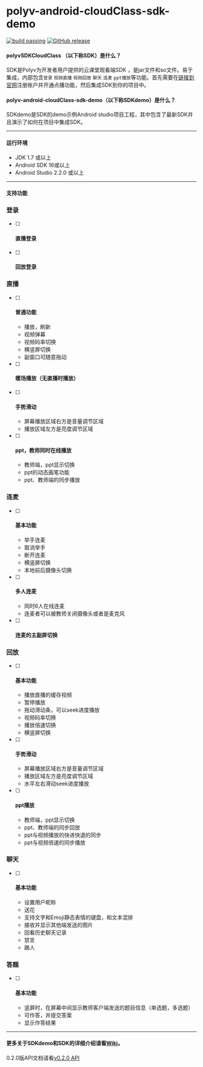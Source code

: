 polyv-android-cloudClass-sdk-demo
===

[![build passing](https://img.shields.io/badge/build-passing-brightgreen.svg)](#)
[![GitHub release](https://img.shields.io/badge/release-v0.2.0-blue.svg)](https://github.com/easefun/polyv-android-sdk-2.0-demo/releases/tag/v0.2.0)
#### polyvSDKCloudClass （以下称SDK）是什么？

SDK是Polyv为开发者用户提供的云课堂观看端SDK ，是jar文件和so文件。易于集成，内部包含`登录` `视频直播`  `视频回放`   `聊天`  `连麦` `ppt播放`等功能。首先需要在[链接到官网](www.polyv.net)注册账户并开通点播功能，然后集成SDK到你的项目中。
#### polyv-android-cloudClass-sdk-demo（以下称**SDKdemo**）是什么？
SDKdemo是SDK的demo示例Android studio项目工程，其中包含了最新SDK并且演示了如何在项目中集成SDK。
***
#### 运行环境
* JDK 1.7 或以上
* Android SDK 16或以上
* Android Studio 2.2.0 或以上
***
#### 支持功能

### 登录

- [ ] #### 直播登录

- [ ] #### 回放登录

### 直播

- [ ] #### 普通功能
  - 播放，刷新
  - 视频弹幕
  - 视频码率切换
  - 横竖屏切换
  - 副窗口可随意拖动

- [ ] #### 暖场播放（无直播时播放）

- [ ] #### 手势滑动
   - 屏幕播放区域右方是音量调节区域
   - 播放区域左方是亮度调节区域

- [ ] #### ppt，教师同时在线播放
  - 教师端，ppt显示切换
  - ppt的动态画笔功能
  - ppt、教师端的同步播放

### 连麦
- [ ] #### 基本功能
  - 举手连麦
  - 取消举手
  - 断开连麦
  - 横竖屏切换
  - 本地前后摄像头切换

- [ ] #### 多人连麦
  - 同时6人在线连麦
  - 连麦者可以被教师关闭摄像头或者是麦克风

- [ ] #### 连麦的主副屏切换

### 回放
- [ ] #### 基本功能
  - 播放直播的缓存视频
  - 暂停播放
  - 拖动滑动条，可以seek进度播放
  - 视频码率切换
  - 播放倍速切换
  - 横竖屏切换

- [ ] #### 手势滑动
  - 屏幕播放区域右方是音量调节区域
  - 播放区域左方是亮度调节区域
  - 水平左右滑动seek进度播放

- [ ] #### ppt播放
  - 教师端，ppt显示切换
  - ppt、教师端的同步回放
  - ppt与视频播放的快进快退的同步
  - ppt与视频倍速的同步播放

### 聊天
- [ ] #### 基本功能
  - 设置用户昵称
  - 送花
  - 支持文字和Emoji静态表情的键盘，和文本混排
  - 接收并显示其他端发送的图片
  - 回看历史聊天记录
  - 禁言
  - 踢人

### 答题
- [ ] #### 基本功能
  - 竖屏时，在屏幕中间显示教师客户端发送的题目信息（单选题，多选题）
  - 可作答，并提交答案
  - 显示作答结果
  



***
#### 更多关于SDKdemo和SDK的详细介绍请看[Wiki](https://github.com/polyv/polyv-android-cloudClass-sdk-demo/wiki)。

0.2.0版API文档请看[v0.2.0 API](http://repo.polyv.net/android/cloudclass/javadoc/0.2.0/index.html)
